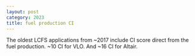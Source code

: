 ```yaml
---
layout: post
category: 2023
title: fuel production CI
---
```


The oldest LCFS applications from ~2017 include CI score direct from the fuel production.
~10 CI for VLO. And ~16 CI for Altair.
